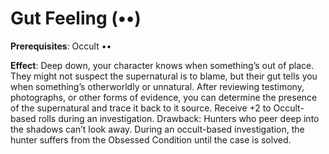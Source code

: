 # Gut Feeling (••) 
**Prerequisites**: Occult •• 

**Effect**: Deep down, your character knows when something’s out of place. They might not suspect the supernatural is to blame, but their gut tells you when something’s otherworldly or unnatural. After reviewing testimony, photographs, or other forms of evidence, you can determine the presence of the supernatural and trace it back to it source. Receive +2 to Occult-based rolls during an investigation. Drawback: Hunters who peer deep into the shadows can’t look away. During an occult-based investigation, the hunter suffers from the Obsessed Condition until the case is solved.